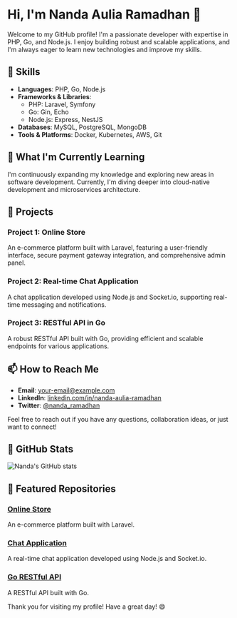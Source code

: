 # Hi, I'm Nanda Aulia Ramadhan 👋

Welcome to my GitHub profile! I'm a passionate developer with expertise in PHP, Go, and Node.js. I enjoy building robust and scalable applications, and I'm always eager to learn new technologies and improve my skills.

## 🚀 Skills

- **Languages**: PHP, Go, Node.js
- **Frameworks & Libraries**:
  - PHP: Laravel, Symfony
  - Go: Gin, Echo
  - Node.js: Express, NestJS
- **Databases**: MySQL, PostgreSQL, MongoDB
- **Tools & Platforms**: Docker, Kubernetes, AWS, Git

## 🌱 What I'm Currently Learning

I'm continuously expanding my knowledge and exploring new areas in software development. Currently, I'm diving deeper into cloud-native development and microservices architecture.

## 💼 Projects

### Project 1: Online Store
An e-commerce platform built with Laravel, featuring a user-friendly interface, secure payment gateway integration, and comprehensive admin panel.

### Project 2: Real-time Chat Application
A chat application developed using Node.js and Socket.io, supporting real-time messaging and notifications.

### Project 3: RESTful API in Go
A robust RESTful API built with Go, providing efficient and scalable endpoints for various applications.

## 📫 How to Reach Me

- **Email**: [your-email@example.com](mailto:your-email@example.com)
- **LinkedIn**: [linkedin.com/in/nanda-aulia-ramadhan](https://linkedin.com/in/nanda-aulia-ramadhan)
- **Twitter**: [@nanda_ramadhan](https://twitter.com/nanda_ramadhan)

Feel free to reach out if you have any questions, collaboration ideas, or just want to connect!

## 🌟 GitHub Stats

![Nanda's GitHub stats](https://github-readme-stats.vercel.app/api?username=your-github-username&show_icons=true&theme=radical)

## 📂 Featured Repositories

### [Online Store](https://github.com/your-github-username/online-store)
An e-commerce platform built with Laravel.

### [Chat Application](https://github.com/your-github-username/chat-application)
A real-time chat application developed using Node.js and Socket.io.

### [Go RESTful API](https://github.com/your-github-username/go-restful-api)
A RESTful API built with Go.

Thank you for visiting my profile! Have a great day! 😄
